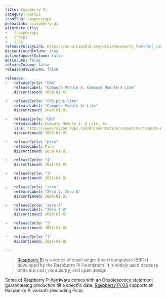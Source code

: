 ```yaml
---
title: Raspberry Pi
category: device
iconSlug: raspberrypi
permalink: /raspberry-pi
alternate_urls:
-   /raspberypi
-   /raspi
-   /rpi
releasePolicyLink: https://en.wikipedia.org/wiki/Raspberry_Pi#Model_comparison
discontinuedColumn: true
activeSupportColumn: false
eolColumn: false
releaseColumn: false
releaseDateColumn: false

releases:
-   releaseCycle: "CM4"
    releaseLabel: "Compute Module 4, Compute Module 4 Lite"
    discontinued: 2028-01-01

-   releaseCycle: "CM3-plus-lite"
    releaseLabel: "Compute Module 3+ Lite"
    discontinued: 2028-01-01

-   releaseCycle: "CM3"
    releaseLabel: Compute Module 3, 3 Lite, 3+
    link: https://www.raspberrypi.com/documentation/computers/compute-module.html
    discontinued: 2026-01-01

-   releaseCycle: "pico"
    releaseLabel: Pico
    discontinued: 2028-01-01

-   releaseCycle: "4"
    discontinued: 2026-01-01

-   releaseCycle: "3"
    discontinued: 2026-01-01

-   releaseCycle: "zero"
    releaseLabel: "Zero 1, Zero W"
    discontinued: 2026-01-01

-   releaseCycle: "zero-2"
    releaseLabel: "Zero 2 W"
    discontinued: 2028-01-01

-   releaseCycle: "2"
    discontinued: 2026-01-01

-   releaseCycle: "1"
    discontinued: 2026-01-01

---
```


> [Raspberry Pi](https://www.raspberrypi.com/) is a series of small single-board computers (SBCs)
> developed by the Raspberry Pi Foundation. It is widely used because of its low cost, modularity,
> and open design.

Some of Raspberry Pi hardware comes with an Obsolescence statement guaranteeing production till a
specific date. [Raspberry Pi OS](https://www.raspberrypi.com/software/operating-systems/) supports
all Raspberry Pi variants (excluding Pico).
